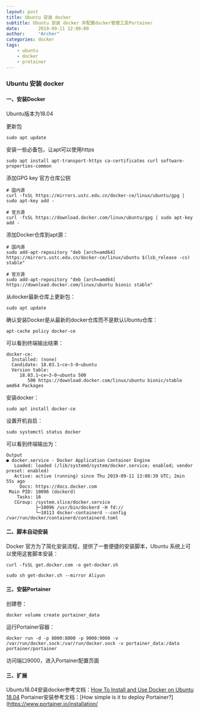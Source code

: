 ```yaml
---
layout: post
title: Ubuntu 安装 docker
subtitle: Ubuntu 安装 docker 并配置docker管理工具Portainer
date:       2019-09-11 12:00:00
author:     "Archer"
categories: docker
tags:
    - ubuntu
    - docker
    - protainer
---
```


### Ubuntu 安装 docker

#### 一、安装Docker
Ubuntu版本为18.04

更新包
```text
sudo apt update
```

安装一些必备包，让apt可以使用https
```text
sudo apt install apt-transport-https ca-certificates curl software-properties-common
```

添加GPG key 官方仓库公钥
```text
# 国内源
curl -fsSL https://mirrors.ustc.edu.cn/docker-ce/linux/ubuntu/gpg | sudo apt-key add -

# 官方源
curl -fsSL https://download.docker.com/linux/ubuntu/gpg | sudo apt-key add -
```

添加Docker仓库到apt源：
```text
# 国内源
sudo add-apt-repository "deb [arch=amd64] https://mirrors.ustc.edu.cn/docker-ce/linux/ubuntu $(lsb_release -cs) stable"

# 官方源
sudo add-apt-repository "deb [arch=amd64] https://download.docker.com/linux/ubuntu bionic stable"
```

从docker最新仓库上更新包：
```text
sudo apt update
```

确认安装Docker是从最新的docker仓库而不是默认Ubuntu仓库：
```text
apt-cache policy docker-ce
```

可以看到终端输出结果：
```text
docker-ce:
  Installed: (none)
  Candidate: 18.03.1~ce~3-0~ubuntu
  Version table:
     18.03.1~ce~3-0~ubuntu 500
        500 https://download.docker.com/linux/ubuntu bionic/stable amd64 Packages
```

安装docker：
```text
sudo apt install docker-ce
```

设置开机自启：
```text
sudo systemctl status docker
```

可以看到终端输出为：
```text
Output
● docker.service - Docker Application Container Engine
   Loaded: loaded (/lib/systemd/system/docker.service; enabled; vendor preset: enabled)
   Active: active (running) since Thu 2019-09-11 13:08:39 UTC; 2min 55s ago
     Docs: https://docs.docker.com
 Main PID: 10096 (dockerd)
    Tasks: 16
   CGroup: /system.slice/docker.service
           ├─10096 /usr/bin/dockerd -H fd://
           └─10113 docker-containerd --config /var/run/docker/containerd/containerd.toml
```

#### 二、脚本自动安装
Docker 官方为了简化安装流程，提供了一套便捷的安装脚本，Ubuntu 系统上可以使用这套脚本安装：
```text
curl -fsSL get.docker.com -o get-docker.sh

sudo sh get-docker.sh --mirror Aliyun
```

#### 三、安装Portainer

创建卷：
```text
docker volume create portainer_data
```

运行Portainer容器：
```text
docker run -d -p 8000:8000 -p 9000:9000 -v /var/run/docker.sock:/var/run/docker.sock -v portainer_data:/data portainer/portainer
```

访问端口9000，进入Portainer配置页面

#### 三、扩展
Ubuntu18.04安装docker参考文档：[How To Install and Use Docker on Ubuntu 18.04](https://www.digitalocean.com/community/tutorials/how-to-install-and-use-docker-on-ubuntu-18-04)
Portainer安装参考文档：[How simple is it to deploy Portainer?](https://www.portainer.io/installation/